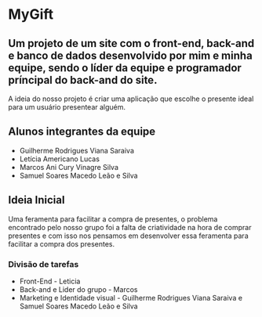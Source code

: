 # MyGift

## Um projeto de um site com o front-end, back-and e banco de dados desenvolvido por mim e minha equipe, sendo o líder da equipe e programador príncipal do back-and do site.

A ideia do nosso projeto é criar uma aplicação que escolhe o presente ideal para um usuário presentear alguém.

## Alunos integrantes da equipe

* Guilherme Rodrigues Viana Saraiva
* Letícia Americano Lucas
* Marcos Ani Cury Vinagre Silva
* Samuel Soares Macedo Leão e Silva

## Ideia Inicial

Uma feramenta para facilitar a compra de presentes, o problema encontrado pelo nosso grupo foi a falta de criatividade na hora de comprar presentes e com isso nos pensamos em desenvolver essa feramenta para facilitar a compra dos presentes. 

### Divisão de tarefas

* Front-End - Leticia
* Back-and e Lider do grupo - Marcos
* Marketing e Identidade visual - Guilherme Rodrigues Viana Saraiva e Samuel Soares Macedo Leão e Silva
